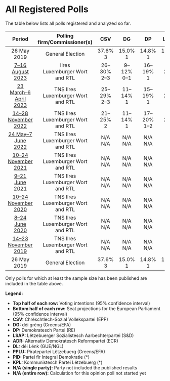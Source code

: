 # All Registered Polls

The table below lists all polls registered and analyzed so far.

| Period     | Polling firm/Commissioner(s) | CSV | DG | DP | LSAP | ADR | DL | PPLU | PID | KPL |
|:----------:|:----------------------------:|:--:|:--:|:--:|:--:|:--:|:--:|:--:|:--:|:--:|
| 26 May 2019 | General Election | 37.6% <br> 3 | 15.0% <br> 1 | 14.8% <br> 1 | 11.8% <br> 1 | 7.5% <br> 0 | 5.8% <br> 0 | 4.2% <br> 0 | 1.8% <br> 0 | 1.5% <br> 0 |
| [7–16 August 2023](2023-08-16-Ilres.html) | Ilres <br> Luxemburger Wort and RTL | 26–30% <br> 2–3 | 9–12% <br> 0–1 | 16–19% <br> 1 | 18–22% <br> 1–2 | 6–8% <br> 0 | 4–6% <br> 0 | 8–11% <br> 0–1 | N/A <br> N/A | 0–1% <br> 0 |
| [23 March–6 April 2023](2023-04-06-TNSIlres.html) | TNS Ilres <br> Luxemburger Wort and RTL | 25–29% <br> 2–3 | 11–14% <br> 1 | 15–19% <br> 1 | 16–20% <br> 1–2 | 6–9% <br> 0 | 3–5% <br> 0 | 9–11% <br> 0–1 | N/A <br> N/A | 0–1% <br> 0 |
| [14–28 November 2022](2022-11-28-TNSIlres.html) | TNS Ilres <br> Luxemburger Wort and RTL | 21–25% <br> 2 | 11–14% <br> 1 | 17–20% <br> 1–2 | 19–23% <br> 1–2 | 7–9% <br> 0 | 5–7% <br> 0 | 8–11% <br> 0–1 | N/A <br> N/A | 0–1% <br> 0 |
| [24 May–7 June 2022](2022-06-07-TNSIlres.html) | TNS Ilres <br> Luxemburger Wort and RTL | N/A <br> N/A | N/A <br> N/A | N/A <br> N/A | N/A <br> N/A | N/A <br> N/A | N/A <br> N/A | N/A <br> N/A | N/A <br> N/A | N/A <br> N/A |
| [10–24 November 2021](2021-11-24-TNSIlres.html) | TNS Ilres <br> Luxemburger Wort and RTL | N/A <br> N/A | N/A <br> N/A | N/A <br> N/A | N/A <br> N/A | N/A <br> N/A | N/A <br> N/A | N/A <br> N/A | N/A <br> N/A | N/A <br> N/A |
| [9–21 June 2021](2021-06-21-TNSIlres.html) | TNS Ilres <br> Luxemburger Wort and RTL | N/A <br> N/A | N/A <br> N/A | N/A <br> N/A | N/A <br> N/A | N/A <br> N/A | N/A <br> N/A | N/A <br> N/A | N/A <br> N/A | N/A <br> N/A |
| [10–24 November 2020](2020-11-24-TNSIlres.html) | TNS Ilres <br> Luxemburger Wort and RTL | N/A <br> N/A | N/A <br> N/A | N/A <br> N/A | N/A <br> N/A | N/A <br> N/A | N/A <br> N/A | N/A <br> N/A | N/A <br> N/A | N/A <br> N/A |
| [8–24 June 2020](2020-06-24-TNSIlres.html) | TNS Ilres <br> Luxemburger Wort and RTL | N/A <br> N/A | N/A <br> N/A | N/A <br> N/A | N/A <br> N/A | N/A <br> N/A | N/A <br> N/A | N/A <br> N/A | N/A <br> N/A | N/A <br> N/A |
| [14–23 November 2019](2019-11-23-TNSIlres.html) | TNS Ilres <br> Luxemburger Wort and RTL | N/A <br> N/A | N/A <br> N/A | N/A <br> N/A | N/A <br> N/A | N/A <br> N/A | N/A <br> N/A | N/A <br> N/A | N/A <br> N/A | N/A <br> N/A |
| 26 May 2019 | General Election | 37.6% <br> 3 | 15.0% <br> 1 | 14.8% <br> 1 | 11.8% <br> 1 | 7.5% <br> 0 | 5.8% <br> 0 | 4.2% <br> 0 | 1.8% <br> 0 | 1.5% <br> 0 |

Only polls for which at least the sample size has been published are included in the table above.

**Legend:**
+ **Top half of each row:** Voting intentions (95% confidence interval)
+ **Bottom half of each row:** Seat projections for the European Parliament (95% confidence interval)
+ **CSV:** Chrëschtlech-Sozial Vollekspartei (EPP)
+ **DG:** déi gréng (Greens/EFA)
+ **DP:** Demokratesch Partei (RE)
+ **LSAP:** Lëtzebuerger Sozialistesch Aarbechterpartei (S&D)
+ **ADR:** Alternativ Demokratesch Reformpartei (ECR)
+ **DL:** déi Lénk (GUE/NGL)
+ **PPLU:** Piratepartei Lëtzebuerg (Greens/EFA)
+ **PID:** Partei fir Integral Demokratie (*)
+ **KPL:** Kommunistesch Partei Lëtzebuerg (*)
+ **N/A (single party):** Party not included the published results
+ **N/A (entire row):** Calculation for this opinion poll not started yet


